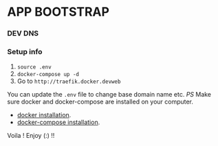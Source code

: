 # APP BOOTSTRAP
### DEV DNS

### Setup info
1.  `source .env`
2.  `docker-compose up -d`
3.  Go to `http://traefik.docker.devweb`

You can update the `.env` file to change base domain name etc.
_PS_ Make sure docker and docker-compose are installed on your 
computer.
* [docker installation]('https://docs.docker.com/install/linux/docker-ce/ubuntu/').
* [docker-compose installation]('https://docs.docker.com/compose/').

Voila !
Enjoy (:) !! 